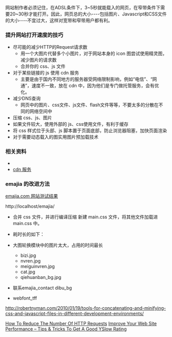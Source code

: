 网站制作者必须记住，在ADSL条件下，3~5秒就能载入的网页，在窄带条件下需要20~30秒才能打开。因此，网页总的大小----包括图片、Javascript和CSS文件的大小----不宜过大，这样对宽带和窄带用户都有利。


### 提升网站打开速度的技巧
  - 尽可能的减少HTTP的Request请求数
    - 用一个大图片代替多个小图片，对于网站本身的 icon 图尝试使用精灵图，减少图片的请求数
    - 合并你的 css、js 文件
  - 对于某些链接的 js 使用 cdn 服务
    - 主要是由于国内不同地方的服务器受网络限制影响，例如“电信”、“网通”，速度不一致，放在 cdn 中，因为他们是专门做托管服务，会有优化。
  - 减少DNS查询
    - 网页中的图片、css文件、js文件、flash文件等等，不要太多的分散在不同的网络空间中
  - 压缩 css、js、图片
  - 如果文件较大，使用外部的 js、css使用文件，有利于缓存
  - 将 css 样式位于头部、js 脚本置于页面底部，防止浏览器阻塞，加快页面渲染
  - 对于需要动态载入的图实用图片预加载技术


### 相关资料
- [](http://www.cnblogs.com/sanyalanhua/archive/2010/05/08/1730581.html)
- [cdn 服务](http://www.staticfile.org/)


### emajia 的改进方法
[emajia.com 网站测试结果](http://www.webpagetest.org/result/140502_T9_AN4/)

http://localhost/emajia/ 

- 合并 css 文件，并进行编译压缩
新建 main.css 文件，将其他文件加载进 main.css 中。


- 耗时长的如下：
- 大图轮换模块中的图片太大，占用的时间最长
  - bizi.jpg
  - nvren.jpg
  - meiguinvren.jpg
  - cat.jpg
  - qiehuanban_bg.jpg

- 联系emajia_contact
  dibu_bg

- webfont_tff 



http://robertnyman.com/2010/01/19/tools-for-concatenating-and-minifying-css-and-javascript-files-in-different-development-environments/

[How To Reduce The Number Of HTTP Requests](http://robertnyman.com/2010/01/15/how-to-reduce-the-number-of-http-requests/)
[Improve Your Web Site Performance – Tips & Tricks To Get A Good YSlow Rating](http://robertnyman.com/2008/05/09/improve-your-web-site-performance-tips-tricks-to-get-a-good-yslow-rating/)